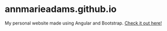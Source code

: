 # annmarieadams.github.io
My personal website made using Angular and Bootstrap. [Check it out here!](annmarieadams.github.io)
